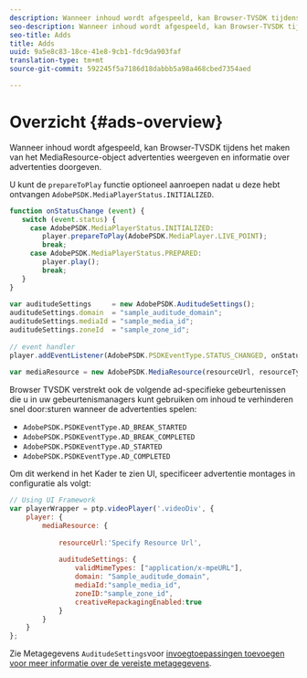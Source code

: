 ```yaml
---
description: Wanneer inhoud wordt afgespeeld, kan Browser-TVSDK tijdens het maken van het MediaResource-object advertenties weergeven en informatie over advertenties doorgeven.
seo-description: Wanneer inhoud wordt afgespeeld, kan Browser-TVSDK tijdens het maken van het MediaResource-object advertenties weergeven en informatie over advertenties doorgeven.
seo-title: Adds
title: Adds
uuid: 9a5e8c83-18ce-41e8-9cb1-fdc9da903faf
translation-type: tm+mt
source-git-commit: 592245f5a7186d18dabbb5a98a468cbed7354aed

---
```



# Overzicht {#ads-overview}

Wanneer inhoud wordt afgespeeld, kan Browser-TVSDK tijdens het maken van het MediaResource-object advertenties weergeven en informatie over advertenties doorgeven.

U kunt de `prepareToPlay` functie optioneel aanroepen nadat u deze hebt ontvangen `AdobePSDK.MediaPlayerStatus.INITIALIZED`.

```js
function onStatusChange (event) { 
   switch (event.status) { 
     case AdobePSDK.MediaPlayerStatus.INITIALIZED: 
        player.prepareToPlay(AdobePSDK.MediaPlayer.LIVE_POINT); 
        break; 
     case AdobePSDK.MediaPlayerStatus.PREPARED: 
        player.play(); 
        break; 
   } 
} 
 
var auditudeSettings     = new AdobePSDK.AuditudeSettings(); 
auditudeSettings.domain  = "sample_auditude_domain"; 
auditudeSettings.mediaId = "sample_media_id"; 
auditudeSettings.zoneId  = "sample_zone_id"; 
 
// event handler 
player.addEventListener(AdobePSDK.PSDKEventType.STATUS_CHANGED, onStatusChange); 
 
var mediaResource = new AdobePSDK.MediaResource(resourceUrl, resourceType, auditudeSettings, false);
```

Browser TVSDK verstrekt ook de volgende ad-specifieke gebeurtenissen die u in uw gebeurtenismanagers kunt gebruiken om inhoud te verhinderen snel door:sturen wanneer de advertenties spelen:

* `AdobePSDK.PSDKEventType.AD_BREAK_STARTED`
* `AdobePSDK.PSDKEventType.AD_BREAK_COMPLETED`
* `AdobePSDK.PSDKEventType.AD_STARTED`
* `AdobePSDK.PSDKEventType.AD_COMPLETED`

Om dit werkend in het Kader te zien UI, specificeer advertentie montages in configuratie als volgt:

```js
// Using UI Framework 
var playerWrapper = ptp.videoPlayer('.videoDiv', { 
    player: { 
        mediaResource: { 
 
            resourceUrl:'Specify Resource Url', 
 
            auditudeSettings: { 
                validMimeTypes: ["application/x-mpeURL"], 
                domain: "Sample_auditude_domain", 
                mediaId:"sample_media_id", 
                zoneID:"sample_zone_id", 
                creativeRepackagingEnabled:true 
            } 
        } 
    } 
}; 
```

Zie Metagegevens `AuditudeSettings`voor [invoegtoepassingen toevoegen voor meer informatie over de vereiste metagegevens](../../ad-insertion/ad-insertion-metadata/c-psdk-browser-tvsdk-2.4-ad-insertion-metadata.md).
